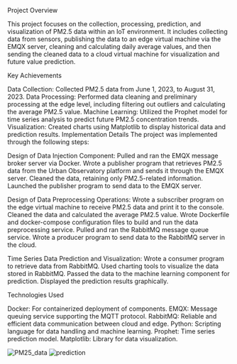 Project Overview

This project focuses on the collection, processing, prediction, and visualization of PM2.5 data within an IoT environment. It includes collecting data from sensors, publishing the data to an edge virtual machine via the EMQX server, cleaning and calculating daily average values, and then sending the cleaned data to a cloud virtual machine for visualization and future value prediction.

Key Achievements

Data Collection: Collected PM2.5 data from June 1, 2023, to August 31, 2023.
Data Processing: Performed data cleaning and preliminary processing at the edge level, including filtering out outliers and calculating the average PM2.5 value.
Machine Learning: Utilized the Prophet model for time series analysis to predict future PM2.5 concentration trends.
Visualization: Created charts using Matplotlib to display historical data and prediction results.
Implementation Details
The project was implemented through the following steps:

Design of Data Injection Component:
Pulled and ran the EMQX message broker server via Docker.
Wrote a publisher program that retrieves PM2.5 data from the Urban Observatory platform and sends it through the EMQX server.
Cleaned the data, retaining only PM2.5-related information.
Launched the publisher program to send data to the EMQX server.

Design of Data Preprocessing Operations:
Wrote a subscriber program on the edge virtual machine to receive PM2.5 data and print it to the console.
Cleaned the data and calculated the average PM2.5 value.
Wrote Dockerfile and docker-compose configuration files to build and run the data preprocessing service.
Pulled and ran the RabbitMQ message queue service.
Wrote a producer program to send data to the RabbitMQ server in the cloud.

Time Series Data Prediction and Visualization:
Wrote a consumer program to retrieve data from RabbitMQ.
Used charting tools to visualize the data stored in RabbitMQ.
Passed the data to the machine learning component for prediction.
Displayed the prediction results graphically.

Technologies Used

Docker: For containerized deployment of components. 
EMQX: Message queuing service supporting the MQTT protocol. 
RabbitMQ: Reliable and efficient data communication between cloud and edge. 
Python: Scripting language for data handling and machine learning. 
Prophet: Time series prediction model. 
Matplotlib: Library for data visualization. 

![PM25_data](https://github.com/user-attachments/assets/fc65ad72-6e69-42a4-916e-9e72726e7de6)
![prediction](https://github.com/user-attachments/assets/a02bb296-337e-4c29-8175-06e042a8e79c)

